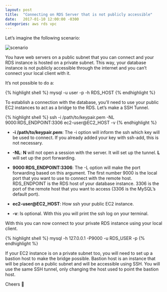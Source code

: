 ```yaml
---
layout: post
title:  "Connecting on RDS Server that is not publicly accessible"
date:   2017-01-10 12:00:00 -0300
categories: aws rds vpc
---
```

Let’s imagine the following scenario:

![scenario](https://cdn-images-1.medium.com/max/800/1*hywIXPeJfZtsmJylpYPhNw.png)

You have web servers on a public subnet that you can connect and your RDS instance is hosted on a private subnet. This way, your database instance is not publicly accessible through the internet and you can’t connect your local client with it.

It’s not possible to do a:

{% highlight shell %}
mysql -u user -p -h RDS_HOST
{% endhighlight %}

To establish a connection with the database, you’ll need to use your public EC2 instances to act as a bridge to the RDS. Let’s make a SSH Tunnel.

{% highlight shell %}
ssh -i /path/to/keypair.pem -NL 9000:RDS_ENDPOINT:3306 ec2-user@EC2_HOST -v
{% endhighlight %}

* **-i /path/to/keypair.pem**: The -i option will inform the ssh which key will be used to connect. If you already added your key with ssh-add, this is not necessary.

* **-NL**: **N** will not open a session with the server. It will set up the tunnel. **L** will set up the port forwarding.

* **9000:RDS_ENDPOINT:3306**: The -L option will make the port forwarding based on this argument. The first number 9000 is the local port that you want to use to connect with the remote host. RDS_ENDPOINT is the RDS host of your database instance. 3306 is the port of the remote host that you want to access (3306 is the MySQL’s default port).

* **ec2-user@EC2_HOST**: How ssh your public EC2 instance.

* **-v**: Is optional. With this you will print the ssh log on your terminal.

With this you can now connect to your private RDS instance using your local client.

{% highlight shell %}
mysql -h 127.0.0.1 -P9000 -u RDS_USER -p
{% endhighlight %}

If your EC2 instance is on a private subnet too, you will need to set up a bastion host to make the bridge possible. Bastion host is an instance that will be placed on a public subnet and will be accessible using SSH. You will use the same SSH tunnel, only changing the host used to point the bastion host.

Cheers 🍻
